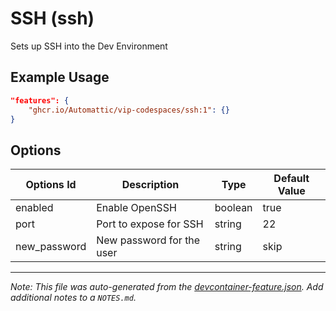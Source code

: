 
# SSH (ssh)

Sets up SSH into the Dev Environment

## Example Usage

```json
"features": {
    "ghcr.io/Automattic/vip-codespaces/ssh:1": {}
}
```

## Options

| Options Id | Description | Type | Default Value |
|-----|-----|-----|-----|
| enabled | Enable OpenSSH | boolean | true |
| port | Port to expose for SSH | string | 22 |
| new_password | New password for the user | string | skip |



---

_Note: This file was auto-generated from the [devcontainer-feature.json](https://github.com/Automattic/vip-codespaces/blob/main/features/src/ssh/devcontainer-feature.json).  Add additional notes to a `NOTES.md`._
